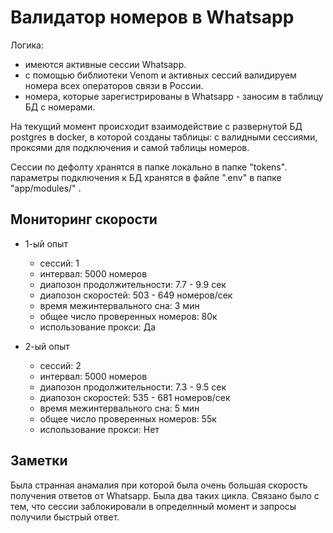 Валидатор номеров в Whatsapp
==================================

Логика:
- имеются активные сессии Whatsapp.
- с помощью библиотеки Venom и активных сессий валидируем номера всех операторов связи в России.
- номера, которые зарегистрированы в Whatsapp - заносим в таблицу БД с номерами. 

На текущий момент происходит взаимодействие с развернутой БД postgres в docker, в которой созданы таблицы: с валидными сессиями, проксями для подключения и самой таблицы номеров.

Сессии по дефолту хранятся в папке локально в папке "tokens".
параметры подключения к БД хранятся в файле ".env" в папке "app/modules/" .

Мониторинг скорости
-------------------

- 1-ый опыт
	- сессий: 1
	- интервал: 5000 номеров
	- диапозон продолжительности: 7.7 - 9.9 сек
	- диапозон скоростей: 503 - 649 номеров/сек
	- время межинтервального сна: 3 мин
	- общее число проверенных номеров: 80к
	- использование прокси: Да

- 2-ый опыт
	- сессий: 2
	- интервал: 5000 номеров
	- диапозон продолжительности: 7.3 - 9.5 сек
	- диапозон скоростей: 535 - 681 номеров/сек
	- время межинтервального сна: 5 мин
	- общее число проверенных номеров: 55к
	- использование прокси: Нет

Заметки
-------

Была странная анамалия при которой была очень большая скорость получения ответов от Whatsapp. Была два таких цикла. 
Связано было с тем, что сессии заблокировали в определнный момент и запросы получили быстрый ответ.

